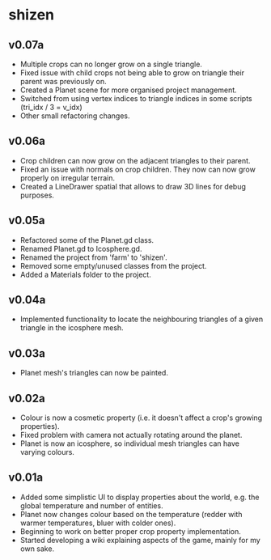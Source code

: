 # shizen

## v0.07a

* Multiple crops can no longer grow on a single triangle.
* Fixed issue with child crops not being able to grow on triangle their parent was previously on.
* Created a Planet scene for more organised project management.
* Switched from using vertex indices to triangle indices in some scripts (tri_idx / 3 = v_idx)
* Other small refactoring changes.


## v0.06a

* Crop children can now grow on the adjacent triangles to their parent.
* Fixed an issue with normals on crop children. They now can now grow properly on irregular terrain.
* Created a LineDrawer spatial that allows to draw 3D lines for debug purposes.

## v0.05a
* Refactored some of the Planet.gd class.
* Renamed Planet.gd to Icosphere.gd.
* Renamed the project from 'farm' to 'shizen'.
* Removed some empty/unused classes from the project.
* Added a Materials folder to the project.

## v0.04a

* Implemented functionality to locate the neighbouring triangles of a given triangle in the icosphere mesh.

## v0.03a

* Planet mesh's triangles can now be painted.

## v0.02a

* Colour is now a cosmetic property (i.e. it doesn't affect a crop's growing properties).
* Fixed problem with camera not actually rotating around the planet.
* Planet is now an icosphere, so individual mesh triangles can have varying colours.

## v0.01a

* Added some simplistic UI to display properties about the world, e.g. the global temperature and number of entities.
* Planet now changes colour based on the temperature (redder with warmer temperatures, bluer with colder ones).
* Beginning to work on better proper crop property implementation.
* Started developing a wiki explaining aspects of the game, mainly for my own sake.
